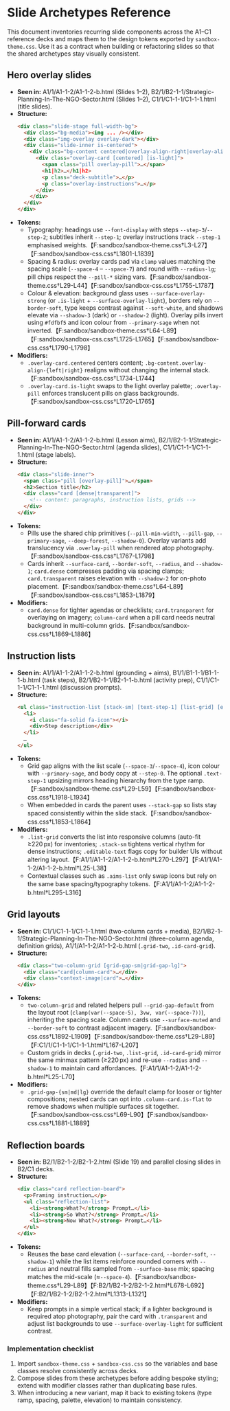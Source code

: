 # Slide Archetypes Reference

This document inventories recurring slide components across the A1–C1 reference decks and maps them to the design tokens exported by `sandbox-theme.css`. Use it as a contract when building or refactoring slides so that the shared archetypes stay visually consistent.

## Hero overlay slides
- **Seen in:** A1/1/A1-1-2/A1-1-2-b.html (Slides 1–2), B2/1/B2-1-1/Strategic-Planning-In-The-NGO-Sector.html (Slides 1–2), C1/1/C1-1-1/C1-1-1.html (title slides).
- **Structure:**
  ```html
  <div class="slide-stage full-width-bg">
    <div class="bg-media"><img ... /></div>
    <div class="img-overlay overlay-dark"></div>
    <div class="slide-inner is-centered">
      <div class="bg-content centered|overlay-align-right|overlay-align-left">
        <div class="overlay-card [centered] [is-light]">
          <span class="pill overlay-pill">…</span>
          <h1|h2>…</h1|h2>
          <p class="deck-subtitle">…</p>
          <p class="overlay-instructions">…</p>
        </div>
      </div>
    </div>
  </div>
  ```
- **Tokens:**
  - Typography: headings use `--font-display` with steps `--step-3`/`--step-2`; subtitles inherit `--step-1`; overlay instructions track `--step-1` emphasised weights.【F:sandbox/sandbox-theme.css†L3-L27】【F:sandbox/sandbox-css.css†L1801-L1839】
  - Spacing & radius: overlay cards pad via `clamp` values matching the spacing scale (`--space-4` – `--space-7`) and round with `--radius-lg`; pill chips respect the `--pill-*` sizing vars.【F:sandbox/sandbox-theme.css†L29-L44】【F:sandbox/sandbox-css.css†L1755-L1787】
  - Colour & elevation: background glass uses `--surface-overlay-strong` (or `.is-light` + `--surface-overlay-light`), borders rely on `--border-soft`, type keeps contrast against `--soft-white`, and shadows elevate via `--shadow-3` (dark) or `--shadow-2` (light). Overlay pills invert using `#fdfbf5` and icon colour from `--primary-sage` when not inverted.【F:sandbox/sandbox-theme.css†L64-L89】【F:sandbox/sandbox-css.css†L1725-L1765】【F:sandbox/sandbox-css.css†L1790-L1798】
- **Modifiers:**
  - `.overlay-card.centered` centers content; `.bg-content.overlay-align-{left|right}` realigns without changing the internal stack.【F:sandbox/sandbox-css.css†L1734-L1744】
  - `.overlay-card.is-light` swaps to the light overlay palette; `.overlay-pill` enforces translucent pills on glass backgrounds.【F:sandbox/sandbox-css.css†L1720-L1765】

## Pill-forward cards
- **Seen in:** A1/1/A1-1-2/A1-1-2-b.html (Lesson aims), B2/1/B2-1-1/Strategic-Planning-In-The-NGO-Sector.html (agenda slides), C1/1/C1-1-1/C1-1-1.html (stage labels).
- **Structure:**
  ```html
  <div class="slide-inner">
    <span class="pill [overlay-pill]">…</span>
    <h2>Section title</h2>
    <div class="card [dense|transparent]">
      <!-- content: paragraphs, instruction lists, grids -->
    </div>
  </div>
  ```
- **Tokens:**
  - Pills use the shared chip primitives (`--pill-min-width`, `--pill-gap`, `--primary-sage`, `--deep-forest`, `--shadow-0`). Overlay variants add translucency via `.overlay-pill` when rendered atop photography.【F:sandbox/sandbox-css.css†L1767-L1798】
  - Cards inherit `--surface-card`, `--border-soft`, `--radius`, and `--shadow-1`; `card.dense` compresses padding via spacing clamps; `card.transparent` raises elevation with `--shadow-2` for on-photo placement.【F:sandbox/sandbox-theme.css†L64-L89】【F:sandbox/sandbox-css.css†L1853-L1879】
- **Modifiers:**
  - `card.dense` for tighter agendas or checklists; `card.transparent` for overlaying on imagery; `column-card` when a pill card needs neutral background in multi-column grids.【F:sandbox/sandbox-css.css†L1869-L1886】

## Instruction lists
- **Seen in:** A1/1/A1-1-2/A1-1-2-b.html (grounding + aims), B1/1/B1-1-1/B1-1-1-b.html (task steps), B2/1/B2-1-1/B2-1-1-b.html (activity prep), C1/1/C1-1-1/C1-1-1.html (discussion prompts).
- **Structure:**
  ```html
  <ul class="instruction-list [stack-sm] [text-step-1] [list-grid] [editable-text]">
    <li>
      <i class="fa-solid fa-icon"></i>
      <div>Step description</div>
    </li>
    …
  </ul>
  ```
- **Tokens:**
  - Grid gap aligns with the list scale (`--space-3`/`--space-4`), icon colour with `--primary-sage`, and body copy at `--step-0`. The optional `.text-step-1` upsizing mirrors heading hierarchy from the type ramp.【F:sandbox/sandbox-theme.css†L29-L59】【F:sandbox/sandbox-css.css†L1918-L1934】
  - When embedded in cards the parent uses `--stack-gap` so lists stay spaced consistently within the slide stack.【F:sandbox/sandbox-css.css†L1853-L1864】
- **Modifiers:**
  - `.list-grid` converts the list into responsive columns (auto-fit ≥220 px) for inventories; `.stack-sm` tightens vertical rhythm for dense instructions; `.editable-text` flags copy for builder UIs without altering layout.【F:A1/1/A1-1-2/A1-1-2-b.html†L270-L297】【F:A1/1/A1-1-2/A1-1-2-b.html†L25-L38】
  - Contextual classes such as `.aims-list` only swap icons but rely on the same base spacing/typography tokens.【F:A1/1/A1-1-2/A1-1-2-b.html†L295-L316】

## Grid layouts
- **Seen in:** C1/1/C1-1-1/C1-1-1.html (two-column cards + media), B2/1/B2-1-1/Strategic-Planning-In-The-NGO-Sector.html (three-column agenda, definition grids), A1/1/A1-1-2/A1-1-2-b.html (`.grid-two`, `.id-card-grid`).
- **Structure:**
  ```html
  <div class="two-column-grid [grid-gap-sm|grid-gap-lg]">
    <div class="card|column-card">…</div>
    <div class="context-image|card">…</div>
  </div>
  ```
- **Tokens:**
  - `two-column-grid` and related helpers pull `--grid-gap-default` from the layout root (`clamp(var(--space-5), 3vw, var(--space-7))`), inheriting the spacing scale. Column cards use `--surface-muted` and `--border-soft` to contrast adjacent imagery.【F:sandbox/sandbox-css.css†L1892-L1909】【F:sandbox/sandbox-theme.css†L29-L89】【F:C1/1/C1-1-1/C1-1-1.html†L167-L207】
  - Custom grids in decks (`.grid-two`, `.list-grid`, `.id-card-grid`) mirror the same minmax pattern (≥220 px) and re-use `--radius` and `--shadow-1` to maintain card affordances.【F:A1/1/A1-1-2/A1-1-2-b.html†L25-L70】
- **Modifiers:**
  - `.grid-gap-{sm|md|lg}` override the default clamp for looser or tighter compositions; nested cards can opt into `.column-card.is-flat` to remove shadows when multiple surfaces sit together.【F:sandbox/sandbox-css.css†L69-L90】【F:sandbox/sandbox-css.css†L1881-L1889】

## Reflection boards
- **Seen in:** B2/1/B2-1-2/B2-1-2.html (Slide 19) and parallel closing slides in B2/C1 decks.
- **Structure:**
  ```html
  <div class="card reflection-board">
    <p>Framing instruction…</p>
    <ul class="reflection-list">
      <li><strong>What?</strong> Prompt…</li>
      <li><strong>So What?</strong> Prompt…</li>
      <li><strong>Now What?</strong> Prompt…</li>
    </ul>
  </div>
  ```
- **Tokens:**
  - Reuses the base card elevation (`--surface-card`, `--border-soft`, `--shadow-1`) while the list items reinforce rounded corners with `--radius` and neutral fills sampled from `--surface-base` mix; spacing matches the mid-scale (≈`--space-4`).【F:sandbox/sandbox-theme.css†L29-L89】【F:B2/1/B2-1-2/B2-1-2.html†L678-L692】【F:B2/1/B2-1-2/B2-1-2.html†L1313-L1321】
- **Modifiers:**
  - Keep prompts in a simple vertical stack; if a lighter background is required atop photography, pair the card with `.transparent` and adjust list backgrounds to use `--surface-overlay-light` for sufficient contrast.

### Implementation checklist
1. Import `sandbox-theme.css` + `sandbox-css.css` so the variables and base classes resolve consistently across decks.
2. Compose slides from these archetypes before adding bespoke styling; extend with modifier classes rather than duplicating base rules.
3. When introducing a new variant, map it back to existing tokens (type ramp, spacing, palette, elevation) to maintain consistency.
